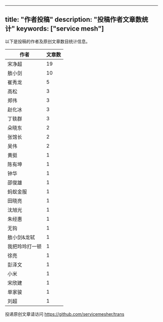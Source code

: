 
---
title: "作者投稿"
description: "投稿作者文章数统计"
keywords: ["service mesh"]
---

以下是投稿的作者及原创文章数目统计信息。

| 作者 | 文章数 |
| ---- | ---- |
|宋净超 | 19|
|敖小剑 | 10|
|崔秀龙 | 5|
|高松 | 3|
|郑伟 | 3|
|赵化冰 | 3|
|丁轶群 | 3|
|朵晓东 | 2|
|张馆长 | 2|
|吴伟 | 2|
|黄挺 | 1|
|陈有坤 | 1|
|钟华 | 1|
|邵俊雄 | 1|
|蚂蚁金服 | 1|
|田晓亮 | 1|
|沈旭光 | 1|
|朱经惠 | 1|
|无钩 | 1|
|敖小剑&龙轼 | 1|
|我把玲玲打一顿 | 1|
|徐亮 | 1|
|彭泽文 | 1|
|小米 | 1|
|宋欣建 | 1|
|单家骏 | 1|
|刘超 | 1|
投递原创文章请访问 https://github.com/servicemesher/trans
